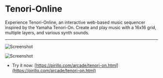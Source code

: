 
# Tenori-Online

Experience Tenori-Online, an interactive web-based music sequencer inspired by the Yamaha Tenori-On. Create and play music with a 16x16 grid, multiple layers, and various synth sounds.

---

![Screenshot](https://github.com/ChrisPirillo/tenori-on/blob/main/assets/screenshot.png?raw=true)


![Screenshot](https://raw.githubusercontent.com/ChrisPirillo/tenori-on/main/assets/screenshot.png)

* Try it now: [https://pirillo.com/arcade/tenori-on.html](https://pirillo.com/arcade/tenori-on.html)
